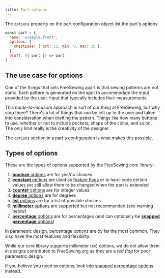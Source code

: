 ```yaml
---
title: Part options
---
```


The `options` property on the part configuration object 
list the part's options:

```js
const part = {
  name: 'example.front',
  options: {
    chestEase: { pct: 12, min: 0, max: 25 },
  },
  draft: ({ part }) => part
}
```

## The use case for options

One of the things that sets FreeSewing apart is that sewing patterns are not
static. Each pattern is generated on the spot to accommodate the input
provided by the user. Input that typically includes their measurements.

This _made-to-measure_ approach is sort of _our thing_ at FreeSewing,
but why stop there?
There's a lot of things that can be left up to the user and taken into
consideration when drafting the pattern. Things like how many buttons to use,
whether or not to include pockets, shape of the collar, and so on. The only
limit really is the creativity of the designer.

The `options` section in a part's configuration is what makes this
possible.

## Types of options

These are the types of options supported by the FreeSewing core library:

1. [**boolean** options][bool] are for yes/no choices
2. [**constant** options][const] are used as [feature flags](https://en.wikipedia.org/wiki/Feature_toggle) or to hard-code certain values yet still allow them to be changed when the part is extended
3. [**counter** options][count] are for integer values
4. [**degree** options][deg] are for degrees
5. [**list** options][list] are for a list of possible choices
6. [**millimeter** options][mm] are supported but not recommended (see warning below)
7. [**percentage** options][pct] are for percentages (and can optionally be [**snapped percentage** options][snapped])

<Tip>

In parametric design, percentage options are by far the most common.
They also have the most features and flexibility.

</Tip>

<Warning>

While our core library supports millimeter (`mm`) options, 
we do not allow them in designs contributed to FreeSewing.org 
as they are a _red flag_ for poor parametric design.

If you believe you need `mm` options, look into [snapped
percentage options][snapped] instead.

</Warning>

[bool]: /reference/api/part/config/options/bool
[const]: /reference/api/part/config/options/const
[count]: /reference/api/part/config/options/counter
[deg]: /reference/api/part/config/options/deg
[list]: /reference/api/part/config/options/list
[pct]: /reference/api/part/config/options/pct
[snapped]: /reference/api/part/config/options/pct/snap
[mm]: /reference/api/part/config/options/mm
